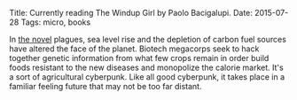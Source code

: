 Title: Currently reading The Windup Girl by Paolo Bacigalupi.
Date: 2015-07-28
Tags: micro, books

In [the novel](https://en.wikipedia.org/wiki/The_Windup_Girl) plagues, sea level rise and the depletion of carbon fuel sources have altered the face of the planet. Biotech megacorps seek to hack together genetic information from what few crops remain in order build foods resistant to the new diseases and monopolize the calorie market. It's a sort of agricultural cyberpunk. Like all good cyberpunk, it takes place in a familiar feeling future that may not be too far distant.

